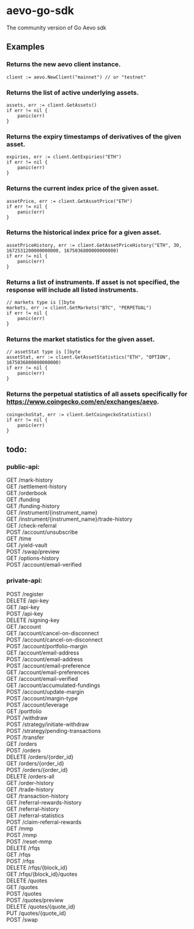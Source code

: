 # aevo-go-sdk
The community version of Go Aevo sdk
## Examples
### Returns the new aevo client instance.   
```
client := aevo.NewClient("mainnet") // or "testnet"
```  
### Returns the list of active underlying assets.  
```
assets, err := client.GetAssets()  
if err != nil {  
	panic(err)  
}
```  
### Returns the expiry timestamps of derivatives of the given asset.  
```  
expiries, err := client.GetExpiries("ETH")  
if err != nil {  
	panic(err)  
}  
```  
### Returns the current index price of the given asset.  
```
assetPrice, err := client.GetAssetPrice("ETH")  
if err != nil {  
	panic(err)  
}
```  
### Returns the historical index price for a given asset.  
```  
assetPriceHistory, err := client.GetAssetPriceHistory("ETH", 30, 1672531200000000000, 1675036800000000000)  
if err != nil {  
	panic(err)  
}  
```  
### Returns a list of instruments. If asset is not specified, the response will include all listed instruments.  
```  
// markets type is []byte
markets, err := client.GetMarkets("BTC", "PERPETUAL")  
if err != nil {  
	panic(err)  
}  
```  
### Returns the market statistics for the given asset.
```  
// assetStat type is []byte
assetStat, err := client.GetAssetStatistics("ETH", "OPTION", 1675036800000000000)  
if err != nil {  
	panic(err)  
}  
```  
### Returns the perpetual statistics of all assets specifically for https://www.coingecko.com/en/exchanges/aevo.
```  
coingeckoStat, err := client.GetCoingeckoStatistics()  
if err != nil {  
	panic(err)  
}  
```  

## todo:  
### public-api:  
GET /mark-history  
GET /settlement-history  
GET /orderbook  
GET /funding  
GET /funding-history  
GET /instrument/{instrument_name}  
GET /instrument/{instrument_name}/trade-history  
GET /check-referral  
POST /account/unsubscribe  
GET /time  
GET /yield-vault  
POST /swap/preview  
GET /options-history  
POST /account/email-verified  
### private-api:  
POST /register  
DELETE /api-key  
GET /api-key  
POST /api-key  
DELETE /signing-key  
GET /account  
GET /account/cancel-on-disconnect  
POST /account/cancel-on-disconnect  
POST /account/portfolio-margin  
GET /account/email-address  
POST /account/email-address  
POST /account/email-preference  
GET /account/email-preferences  
GET /account/email-verified  
GET /account/accumulated-fundings  
POST /account/update-margin  
POST /account/margin-type  
POST /account/leverage  
GET /portfolio  
POST /withdraw  
POST /strategy/initiate-withdraw  
POST /strategy/pending-transactions  
POST /transfer  
GET /orders  
POST /orders  
DELETE /orders/{order_id}  
GET /orders/{order_id}  
POST /orders/{order_id}  
DELETE /orders-all  
GET /order-history  
GET /trade-history  
GET /transaction-history  
GET /referral-rewards-history  
GET /referral-history  
GET /referral-statistics  
POST /claim-referral-rewards  
GET /mmp  
POST /mmp  
POST /reset-mmp  
DELETE /rfqs  
GET /rfqs  
POST /rfqs  
DELETE /rfqs/{block_id}  
GET /rfqs/{block_id}/quotes  
DELETE /quotes  
GET /quotes  
POST /quotes  
POST /quotes/preview  
DELETE /quotes/{quote_id}  
PUT /quotes/{quote_id}  
POST /swap  
